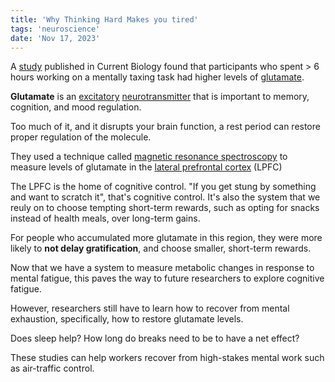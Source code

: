```yaml
---
title: 'Why Thinking Hard Makes you tired'
tags: 'neuroscience'
date: 'Nov 17, 2023'
---
```


A [study](https://tinyurl.com/ywklyraz) published in Current Biology found that participants who spent > 6 hours working on a mentally taxing task had higher levels of [glutamate](https://www.ncbi.nlm.nih.gov/pmc/articles/PMC8586693/).

**Glutamate** is an [excitatory](https://en.wikipedia.org/wiki/Neurotransmitter?useskin=vector#Types) [neurotransmitter](https://qbi.uq.edu.au/brain/brain-functions/what-are-neurotransmitters) that is important to memory, cognition, and mood regulation.

Too much of it, and it disrupts your brain function, a rest period can restore proper regulation of the molecule.

They used a technique called [magnetic resonance spectroscopy](https://www.ncbi.nlm.nih.gov/pmc/articles/PMC4723643/) to measure levels of glutamate in the [lateral prefrontal cortex](https://en.wikipedia.org/wiki/Lateral_prefrontal_cortex?useskin=vector) (LPFC)

The LPFC is the home of cognitive control. "If you get stung by something and want to scratch it", that's cognitive control. It's also the system that we reuly on to choose tempting short-term rewards, such as opting for snacks instead of health meals, over long-term gains.

For people who accumulated more glutamate in this region, they were more likely to **not delay gratification**, and choose smaller, short-term rewards.

Now that we have a system to measure metabolic changes in response to mental fatigue, this paves the way to future researchers to explore cognitive fatigue.

However, researchers still have to learn how to recover from mental exhaustion, specifically, how to restore glutamate levels.

Does sleep help? How long do breaks need to be to have a net effect?

These studies can help workers recover from high-stakes mental work such as air-traffic control.
